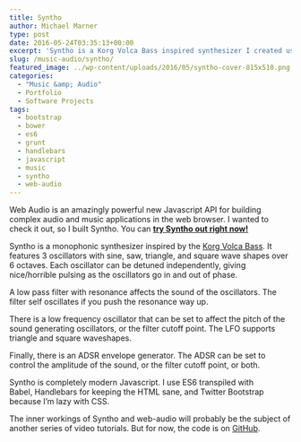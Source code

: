 ```yaml
---
title: Syntho
author: Michael Marner
type: post
date: 2016-05-24T03:35:13+00:00
excerpt: 'Syntho is a Korg Volca Bass inspired synthesizer I created using Javascript and the new web-audio API. <strong><a href="http://20papercups.net/syntho/">Try Syntho out right now!</a></strong>'
slug: /music-audio/syntho/
featured_image: ../wp-content/uploads/2016/05/syntho-cover-815x510.png
categories:
  - "Music &amp; Audio"
  - Portfolio
  - Software Projects
tags:
  - bootstrap
  - bower
  - es6
  - grunt
  - handlebars
  - javascript
  - music
  - syntho
  - web-audio
---
```


Web Audio is an amazingly powerful new Javascript API for building complex audio and music applications in the web browser. I wanted to check it out, so I built Syntho. You can **[try Syntho out right now!][1]**

Syntho is a monophonic synthesizer inspired by the [Korg Volca Bass][2]. It features 3 oscillators with sine, saw, triangle, and square wave shapes over 6 octaves. Each oscillator can be detuned independently, giving nice/horrible pulsing as the oscillators go in and out of phase.

A low pass filter with resonance affects the sound of the oscillators. The filter self oscillates if you push the resonance way up.

There is a low frequency oscillator that can be set to affect the pitch of the sound generating oscillators, or the filter cutoff point. The LFO supports triangle and square waveshapes.

Finally, there is an ADSR envelope generator. The ADSR can be set to control the amplitude of the sound, or the filter cutoff point, or both.

Syntho is completely modern Javascript. I use ES6 transpiled with Babel, Handlebars for keeping the HTML sane, and Twitter Bootstrap because I&#8217;m lazy with CSS.

The inner workings of Syntho and web-audio will probably be the subject of another series of video tutorials. But for now, the code is on [GitHub][3].

[1]: http://20papercups.net/syntho/
[2]: https://www.youtube.com/watch?v=PxKC9jhuA3k
[3]: https://github.com/MichaelMarner/Syntho
